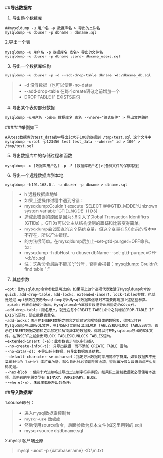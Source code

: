 ##**导出数据库**


1. 导出整个数据库
```
##mysqldump -u 用户名 -p 数据库名 > 导出的文件名  
mysqldump -u dbuser -p dbname > dbname.sql  
```
2.导出一个表
```
mysqldump -u 用户名 -p 数据库名 表名> 导出的文件名
mysqldump -u dbuser -p dbname users> dbname_users.sql
```
3. 导出一个数据库结构
```
mysqldump -u dbuser -p -d --add-drop-table dbname >d:/dbname_db.sql
```
> + -d 没有数据（也可以使用-no-data）
> + --add-drop-table 在每个create语句之前增加一个
> + DROP-TABLE IF EXISTS语句

4. 导出某个表的部分数据
```
mysqldump -u用户名 -p密码 数据库名 表名 --where="筛选条件" > 导出文件路径
```
######举例如下
```
#从test数据库的test_data表中导出id大于100的数据到 /tmp/test.sql 这个文件中
mysqldump -uroot -p123456 test test_data --where=" id > 100" > /tmp/test.sql
```
5. 导出数据库中的存储过程和函数
```
mysqldump -u [数据库用户名] -p -R [数据库用户名]>[备份文件的保存路径] 
```
6. 导出一个远程数据库到本地
```
mysqldump -h192.168.0.1 -u dbuser -p dbname > dbname.sql
```
> + h 远程数据库地址
> + 如果上述操作过程中遇到报错：
> + mysqldump:Couldn't execute ‘SELECT @@GTID_MODE':Unknown system variable 'GTID_MODE' (1193)
> + 造成此错误的原因是因为5.6引入了Global Transaction Identifiers (GTIDs) 。GTIDs可以让主从结构复制的跟踪和比较变得简单。
> + mysqldump会试图查询这个系统变量，但这个变量在5.6之前的版本中不存在，所以产生错误。
> + 的方法很简单。在mysqldump后加上–set-gtid-purged=OFF命令。如：
> + mysqldump -h dbHost -u dbuser dbName --set-gtid-purged=OFF >d:/db.sql
> + 注：这条命令最后不能加“;”分号，否则会报错：mysqldump: Couldn't find table ";"

7. 其他参数
```
–opt：此Mysqldump命令参数是可选的，如果带上这个选项代表激活了Mysqldump命令的quick，add-drop-table，add-locks，extended-insert，lock-tables参数，也就是通过–opt参数在使用Mysqldump导出Mysql数据库信息时不需要再附加上述这些参数。
–quick：代表忽略缓冲输出，Mysqldump命令直接将数据导出到指定的SQL文件。
–add-drop-table：顾名思义，就是在每个CREATE TABEL命令之前增加DROP-TABLE IF EXISTS语句，防止数据表重名。
–add-locks：表示在INSERT数据之前和之后锁定和解锁具体的数据表，你可以打开Mysqldump导出的SQL文件，在INSERT之前会出现LOCK TABLES和UNLOCK TABLES语句。表示在INSERT数据之前和之后锁定和解锁具体的数据表，你可以打开Mysqldump导出的SQL文件，在INSERT之前会出现LOCK TABLES和UNLOCK TABLES语句。
–extended-insert (-e)：此参数表示可以多行插入
--no-create-info(-t): 只导出数据，而不添加 CREATE TABLE 语句。
--no-data(-d): 不导出任何数据，只导出数据库表结构。
--default-character-set=charset：指定导出数据时采用何种字符集，如果数据表不是采用默认的 latin1 字符集的话，那么导出时必须指定该选项，否则再次导入数据后将产生乱码问题。
--hex-blob ：使用十六进制格式导出二进制字符串字段。如果有二进制数据就必须使用本选项。影响到的字段类型有 BINARY、VARBINARY、BLOB。
--where(-w): 来设定数据导出的条件。
```
##**导入数据库**'

1.source命令：
> + 进入mysql数据库控制台  
> + mysql>use 数据库  
> + 然后使用source命令，后面参数为脚本文件(如这里用到的.sql)  
> + mysql>source d:/dbname.sql

2.mysql 客户端还原
> mysql -uroot -p {databasename} <D:\m.txt